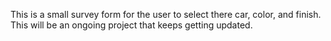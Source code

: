 This is a small survey form for the user to select there car, color, and finish. This will be an ongoing project that keeps getting updated.
